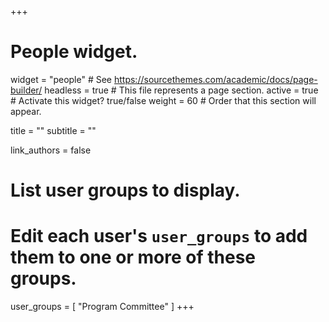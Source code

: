 +++
# People widget.
widget = "people"  # See https://sourcethemes.com/academic/docs/page-builder/
headless = true  # This file represents a page section.
active = true  # Activate this widget? true/false
weight = 60  # Order that this section will appear.

title = ""
subtitle = ""

link_authors = false

# List user groups to display.
#   Edit each user's `user_groups` to add them to one or more of these groups.
user_groups = [
               "Program Committee"
               ]
+++
